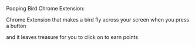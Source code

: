 Pooping Bird Chrome Extension: 

Chrome Extension that makes a bird fly across your screen when you press a button

and it leaves treasure for you to click on to earn points

